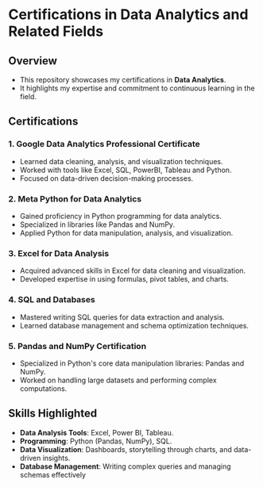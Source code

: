 # Certifications in Data Analytics and Related Fields

## Overview
- This repository showcases my certifications in **Data Analytics**. 
- It highlights my expertise and commitment to continuous learning in the field.

## Certifications

### 1. Google Data Analytics Professional Certificate
- Learned data cleaning, analysis, and visualization techniques.  
- Worked with tools like Excel, SQL, PowerBI, Tableau and Python.  
- Focused on data-driven decision-making processes.

### 2. Meta Python for Data Analytics
- Gained proficiency in Python programming for data analytics.  
- Specialized in libraries like Pandas and NumPy. 
- Applied Python for data manipulation, analysis, and visualization.

### 3. Excel for Data Analysis
- Acquired advanced skills in Excel for data cleaning and visualization.  
- Developed expertise in using formulas, pivot tables, and charts.

### 4. SQL and Databases
- Mastered writing SQL queries for data extraction and analysis.  
- Learned database management and schema optimization techniques.

### 5. Pandas and NumPy Certification
- Specialized in Python's core data manipulation libraries: Pandas and NumPy.  
- Worked on handling large datasets and performing complex computations.


## Skills Highlighted
- **Data Analysis Tools**: Excel, Power BI, Tableau.  
- **Programming**: Python (Pandas, NumPy), SQL.  
- **Data Visualization**: Dashboards, storytelling through charts, and data-driven insights.  
- **Database Management**: Writing complex queries and managing schemas effectively
